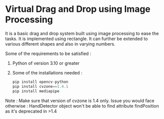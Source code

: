 # **Virtual Drag and Drop using Image Processing**

It is a basic drag and drop system built using image processing to ease the tasks. 
It is implemented using rectangle. It can further be extended to various different shapes and also in varying numbers.

Some of the requirements to be satisfied : 

1. Python of version 3.10 or greater
2. Some of the installations needed : 
   
   ```python
   pip install opencv-python
   pip install cvzone==1.4.1
   pip install mediapipe
   ```

Note : Make sure that version of cvzone is 1.4 only.
Issue you would face otherwise : HandDetector object won't be able to find attribute findPosition as it's deprecated in >1.4